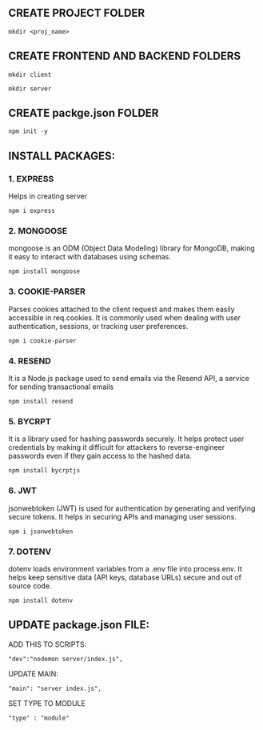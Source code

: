 ## CREATE PROJECT FOLDER 
```
mkdir <proj_name>
```

## CREATE FRONTEND AND BACKEND FOLDERS 
```
mkdir client
```
```
mkdir server
```

## CREATE packge.json FOLDER
```
npm init -y
```

## INSTALL PACKAGES:
### 1. EXPRESS  
Helps in creating server  

```
npm i express
```

### 2. MONGOOSE
mongoose is an ODM (Object Data Modeling) library for MongoDB, making it easy to interact with databases using schemas.
```
npm install mongoose
```

### 3. COOKIE-PARSER 
 Parses cookies attached to the client request and makes them easily accessible in req.cookies. It is commonly used when dealing with user authentication, sessions, or tracking user preferences.

```
npm i cookie-parser
```

### 4. RESEND 
It is a Node.js package used to send emails via the Resend API, a service for sending transactional emails

```
npm install resend
```

### 5. BYCRPT
It is a library used for hashing passwords securely. It helps protect user credentials by making it difficult for attackers to reverse-engineer passwords even if they gain access to the hashed data.

```
npm install bycrptjs
```

### 6. JWT
jsonwebtoken (JWT) is used for authentication by generating and verifying secure tokens. It helps in securing APIs and managing user sessions.
```
npm i jsonwebtoken
```

### 7. DOTENV
dotenv loads environment variables from a .env file into process.env. It helps keep sensitive data (API keys, database URLs) secure and out of source code.
```
npm install dotenv
```

## UPDATE package.json FILE:
ADD THIS TO SCRIPTS:
```
"dev":"nodemon server/index.js",
```

UPDATE MAIN:
```
"main": "server index.js",
```

SET TYPE TO MODULE
```
"type" : "module"
```
